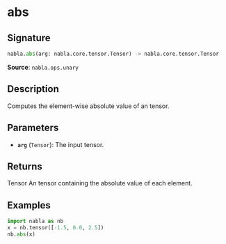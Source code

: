 # abs

## Signature

```python
nabla.abs(arg: nabla.core.tensor.Tensor) -> nabla.core.tensor.Tensor
```

**Source**: `nabla.ops.unary`

## Description

Computes the element-wise absolute value of an tensor.

## Parameters

- **`arg`** (`Tensor`): The input tensor.

## Returns

Tensor
    An tensor containing the absolute value of each element.

## Examples

```python
import nabla as nb
x = nb.tensor([-1.5, 0.0, 2.5])
nb.abs(x)
```
